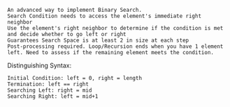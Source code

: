 
    An advanced way to implement Binary Search.
    Search Condition needs to access the element's immediate right neighbor
    Use the element's right neighbor to determine if the condition is met and decide whether to go left or right
    Guarantees Search Space is at least 2 in size at each step
    Post-processing required. Loop/Recursion ends when you have 1 element left. Need to assess if the remaining element meets the condition.
Distinguishing Syntax:

    Initial Condition: left = 0, right = length
    Termination: left == right
    Searching Left: right = mid
    Searching Right: left = mid+1
